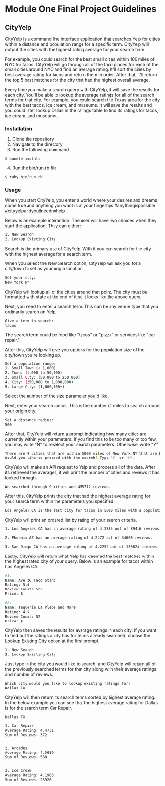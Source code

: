 # Module One Final Project Guidelines

## CityYelp
CityYelp is a command line interface application that searches Yelp for cities within a distance and population range for a specific term. CityYelp will output the cities with the highest rating average for your search term.

For example, you could search for the best small cities within 100 miles of NYC for tacos. CityYelp will go through all of the taco places for each of the small cities around NYC and find an average rating. It'll sort the cities by best average rating for tacos and return them in order. After that, it'll return the top 5 best matches for the city that had the highest overall average.

Every time you make a search query with CityYelp, it will save the results for each city. You'll be able to lookup the average ratings for all of the search terms for that city. For example, you could search the Texas area for the city with the best tacos, ice cream, and museums. It will save the results and you could later lookup Dallas in the ratings table to find its ratings for tacos, ice cream, and museums.

### Installation

1. Clone the repository
2. Navigate to the directory
3. Run the following command

```bash
$ bundle install
```
4. Run the bin/run.rb file

```bash
$ ruby bin/run.rb
```

### Usage
When you start CityYelp, you enter a world where your desires and dreams come true and anything you want is at your fingertips #anythingispossible #cityyelpandyoullneednohelp

Below is an example interaction. The user will have two choices when they start the application. They can either:

```bash
1. New Search
2. Lookup Existing City
```

Search is the primary use of CityYelp. With it you can search for the city with the highest average for a search term.

When you select the New Search option, CityYelp will ask you for a city/town to set as your origin location.

```bash
Set your city:
New York NY
```

CityYelp will lookup all of the cities around that point. The city must be formatted with state at the end of it so it looks like the above query.

Next, you need to enter a search term. This can be any venue type that you ordinarily search on Yelp.

```bash
Give a term to search:
tacos
```

The search term could be food like "tacos" or "pizza" or services like "car repair."

After this, CityYelp will give you options for the population size of the city/town you're looking up.

```bash
Set a population range:
1. Small Town (< 1,000)
2. Town: (1,000 to 50,000)
3. Small City: (50,000 to 250,000)
4. City: (250,000 to 1,000,000)
5. Large City: (1,000,000+)
```
Select the number of the size parameter you'd like.

Next, enter your search radius. This is the number of miles to search around your origin city.

```bash
Set a distance radius:
500
```

After that, CityYelp will return a prompt indicating how many cities are currently within your parameters. If you find this to be too many or too few, you may write "N" to reselect your search parameters. Otherwise, write "Y"

```bash
There are 9 cities that are within 5000 miles of New York NY that are between 1000000 and 20000000 people.
Would you like to proceed with the search? Type 'Y' or 'N'.
```

CityYelp will make an API request to Yelp and process all of the data. After its retrieved the averages, it will print the number of cities and reviews it has looked through.

```bash
We searched through 9 cities and 455712 reviews.
```

After this, CityYelp prints the city that had the highest average rating for your search term within the parameters you specified.

```bash
Los Angeles CA is the best city for tacos in 5000 miles with a population between 1000000 and 20000000.
````

CityYelp will print an ordered list by rating of your search criteria.

````bash
1. Los Angeles CA has an average rating of 4.2885 out of 89416 reviews.

2. Phoenix AZ has an average rating of 4.2472 out of 34608 reviews.

3. San Diego CA has an average rating of 4.2252 out of 130624 reviews.
````

Lastly, CityYelp will return what Yelp has deemed the best matches within the highest rated city of your query. Below is an example for tacos within Los Angeles CA.


````bash
#1:
Name: Ave 26 Taco Stand
Rating: 5.0
Review Count: 523
Price: $

#2:
Name: Taqueria La Plebe and More
Rating: 4.5
Review Count: 52
Price: $
````

CityYelp then saves the results for average ratings in each city. If you want to find out the ratings a city has for terms already searched, choose the Lookup Existing City option at the first prompt.

````bash
1. New Search
2. Lookup Existing City
````

Just type in the city you would like to search, and CityYelp will return all of the previously searched terms for that city along with their average ratings and number of reviews.

````bash
Which city would you like to lookup existing ratings for?
Dallas TX
````

CityYelp will then return its search terms sorted by highest average rating. In the below example you can see that the highest average rating for Dallas is for the search term Car Repair.

````bash
Dallas TX

1. Car Repair
Average Rating: 4.4731
Sum of Reviews: 372


2. Arcades
Average Rating: 4.3639
Sum of Reviews: 588


3. Ice Cream
Average Rating: 4.1963
Sum of Reviews: 23920
````
